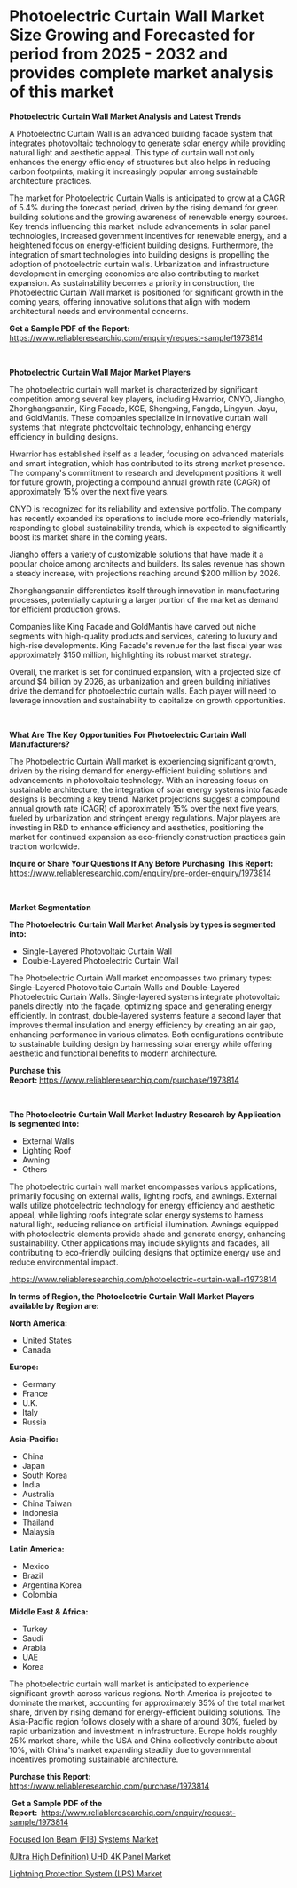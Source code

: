 <p><h1>Photoelectric Curtain Wall Market Size Growing and Forecasted for period from 2025 - 2032 and provides complete market analysis of this market</h1></p><p><strong>Photoelectric Curtain Wall Market Analysis and Latest Trends</strong></p>
<p><p>A Photoelectric Curtain Wall is an advanced building facade system that integrates photovoltaic technology to generate solar energy while providing natural light and aesthetic appeal. This type of curtain wall not only enhances the energy efficiency of structures but also helps in reducing carbon footprints, making it increasingly popular among sustainable architecture practices.</p><p>The market for Photoelectric Curtain Walls is anticipated to grow at a CAGR of 5.4% during the forecast period, driven by the rising demand for green building solutions and the growing awareness of renewable energy sources. Key trends influencing this market include advancements in solar panel technologies, increased government incentives for renewable energy, and a heightened focus on energy-efficient building designs. Furthermore, the integration of smart technologies into building designs is propelling the adoption of photoelectric curtain walls. Urbanization and infrastructure development in emerging economies are also contributing to market expansion. As sustainability becomes a priority in construction, the Photoelectric Curtain Wall market is positioned for significant growth in the coming years, offering innovative solutions that align with modern architectural needs and environmental concerns.</p></p>
<p><strong>Get a Sample PDF of the Report:&nbsp;</strong> <a href="https://www.reliableresearchiq.com/enquiry/request-sample/1973814?utm_campaign=1137&utm_medium=2&utm_source=Github&utm_content=ia&utm_term=13022025&utm_id=photoelectric-curtain-wall">https://www.reliableresearchiq.com/enquiry/request-sample/1973814</a></p>
<p>&nbsp;</p>
<p><strong>Photoelectric Curtain Wall Major Market Players</strong></p>
<p><p>The photoelectric curtain wall market is characterized by significant competition among several key players, including Hwarrior, CNYD, Jiangho, Zhonghangsanxin, King Facade, KGE, Shengxing, Fangda, Lingyun, Jayu, and GoldMantis. These companies specialize in innovative curtain wall systems that integrate photovoltaic technology, enhancing energy efficiency in building designs.</p><p>Hwarrior has established itself as a leader, focusing on advanced materials and smart integration, which has contributed to its strong market presence. The company's commitment to research and development positions it well for future growth, projecting a compound annual growth rate (CAGR) of approximately 15% over the next five years.</p><p>CNYD is recognized for its reliability and extensive portfolio. The company has recently expanded its operations to include more eco-friendly materials, responding to global sustainability trends, which is expected to significantly boost its market share in the coming years.</p><p>Jiangho offers a variety of customizable solutions that have made it a popular choice among architects and builders. Its sales revenue has shown a steady increase, with projections reaching around $200 million by 2026. </p><p>Zhonghangsanxin differentiates itself through innovation in manufacturing processes, potentially capturing a larger portion of the market as demand for efficient production grows.</p><p>Companies like King Facade and GoldMantis have carved out niche segments with high-quality products and services, catering to luxury and high-rise developments. King Facade's revenue for the last fiscal year was approximately $150 million, highlighting its robust market strategy.</p><p>Overall, the market is set for continued expansion, with a projected size of around $4 billion by 2026, as urbanization and green building initiatives drive the demand for photoelectric curtain walls. Each player will need to leverage innovation and sustainability to capitalize on growth opportunities.</p></p>
<p>&nbsp;</p>
<p><strong>What Are The Key Opportunities For Photoelectric Curtain Wall Manufacturers?</strong></p>
<p><p>The Photoelectric Curtain Wall market is experiencing significant growth, driven by the rising demand for energy-efficient building solutions and advancements in photovoltaic technology. With an increasing focus on sustainable architecture, the integration of solar energy systems into facade designs is becoming a key trend. Market projections suggest a compound annual growth rate (CAGR) of approximately 15% over the next five years, fueled by urbanization and stringent energy regulations. Major players are investing in R&D to enhance efficiency and aesthetics, positioning the market for continued expansion as eco-friendly construction practices gain traction worldwide.</p></p>
<p><strong>Inquire or Share Your Questions If Any Before Purchasing This Report:</strong> <a href="https://www.reliableresearchiq.com/enquiry/pre-order-enquiry/1973814?utm_campaign=1137&utm_medium=2&utm_source=Github&utm_content=ia&utm_term=13022025&utm_id=photoelectric-curtain-wall">https://www.reliableresearchiq.com/enquiry/pre-order-enquiry/1973814</a></p>
<p>&nbsp;</p>
<p><strong>Market Segmentation</strong></p>
<p><strong>The Photoelectric Curtain Wall Market Analysis by types is segmented into:</strong></p>
<p><ul><li>Single-Layered Photovoltaic Curtain Wall</li><li>Double-Layered Photoelectric Curtain Wall</li></ul></p>
<p><p>The Photoelectric Curtain Wall market encompasses two primary types: Single-Layered Photovoltaic Curtain Walls and Double-Layered Photoelectric Curtain Walls. Single-layered systems integrate photovoltaic panels directly into the façade, optimizing space and generating energy efficiently. In contrast, double-layered systems feature a second layer that improves thermal insulation and energy efficiency by creating an air gap, enhancing performance in various climates. Both configurations contribute to sustainable building design by harnessing solar energy while offering aesthetic and functional benefits to modern architecture.</p></p>
<p><strong>Purchase this Report:&nbsp;</strong><a href="https://www.reliableresearchiq.com/purchase/1973814?utm_campaign=1137&utm_medium=2&utm_source=Github&utm_content=ia&utm_term=13022025&utm_id=photoelectric-curtain-wall">https://www.reliableresearchiq.com/purchase/1973814</a></p>
<p>&nbsp;</p>
<p><strong>The Photoelectric Curtain Wall Market Industry Research by Application is segmented into:</strong></p>
<p><ul><li>External Walls</li><li>Lighting Roof</li><li>Awning</li><li>Others</li></ul></p>
<p><p>The photoelectric curtain wall market encompasses various applications, primarily focusing on external walls, lighting roofs, and awnings. External walls utilize photoelectric technology for energy efficiency and aesthetic appeal, while lighting roofs integrate solar energy systems to harness natural light, reducing reliance on artificial illumination. Awnings equipped with photoelectric elements provide shade and generate energy, enhancing sustainability. Other applications may include skylights and facades, all contributing to eco-friendly building designs that optimize energy use and reduce environmental impact.</p></p>
<p><a href="https://www.reliableresearchiq.com/photoelectric-curtain-wall-r1973814?utm_campaign=1137&utm_medium=2&utm_source=Github&utm_content=ia&utm_term=13022025&utm_id=photoelectric-curtain-wall">&nbsp;https://www.reliableresearchiq.com/photoelectric-curtain-wall-r1973814</a></p>
<p><strong>In terms of Region, the Photoelectric Curtain Wall Market Players available by Region are:</strong></p>
<p>
    <p> <strong> North America: </strong>
        <ul>
            <li>United States</li>
            <li>Canada</li>
        </ul>
        </p> 
    <p> <strong> Europe: </strong>
        <ul>
            <li>Germany</li>
            <li>France</li>
            <li>U.K.</li>
            <li>Italy</li>
            <li>Russia</li>
        </ul>
        </p> 
    <p> <strong> Asia-Pacific: </strong>
        <ul>
            <li>China</li>
            <li>Japan</li>
            <li>South Korea</li>
            <li>India</li>
            <li>Australia</li>
            <li>China Taiwan</li>
            <li>Indonesia</li>
            <li>Thailand</li>
            <li>Malaysia</li>
        </ul>
        </p> 
    <p> <strong> Latin America: </strong>
        <ul>
            <li>Mexico</li>
            <li>Brazil</li>
            <li>Argentina Korea</li>
            <li>Colombia</li>
        </ul>
        </p> 
    <p> <strong> Middle East & Africa: </strong>
        <ul>
            <li>Turkey</li>
            <li>Saudi</li>
            <li>Arabia</li>
            <li>UAE</li>
            <li>Korea</li>
        </ul>
    </p>
    </p>
<p><p>The photoelectric curtain wall market is anticipated to experience significant growth across various regions. North America is projected to dominate the market, accounting for approximately 35% of the total market share, driven by rising demand for energy-efficient building solutions. The Asia-Pacific region follows closely with a share of around 30%, fueled by rapid urbanization and investment in infrastructure. Europe holds roughly 25% market share, while the USA and China collectively contribute about 10%, with China's market expanding steadily due to governmental incentives promoting sustainable architecture.</p></p>
<p><strong>Purchase this Report: </strong><a href="https://www.reliableresearchiq.com/purchase/1973814?utm_campaign=1137&utm_medium=2&utm_source=Github&utm_content=ia&utm_term=13022025&utm_id=photoelectric-curtain-wall">https://www.reliableresearchiq.com/purchase/1973814</a></p>
<p>&nbsp;<strong>Get a Sample PDF of the Report:&nbsp;&nbsp;</strong><a href="https://www.reliableresearchiq.com/enquiry/request-sample/1973814?utm_campaign=1137&utm_medium=2&utm_source=Github&utm_content=ia&utm_term=13022025&utm_id=photoelectric-curtain-wall">https://www.reliableresearchiq.com/enquiry/request-sample/1973814</a></p>
<p><strong></strong></p>
<p><p><a href="https://github.com/enolvesey/Market-Research-Report-List-1/blob/main/focused-ion-beam-fib-systems-market.md?utm_campaign=1137&utm_medium=2&utm_source=Github&utm_content=ia&utm_term=13022025&utm_id=photoelectric-curtain-wall">Focused Ion Beam (FIB) Systems Market</a></p><p><a href="https://github.com/peggiputra7o/Market-Research-Report-List-1/blob/main/ultra-high-definition-uhd-4k-panel-market.md?utm_campaign=1137&utm_medium=2&utm_source=Github&utm_content=ia&utm_term=13022025&utm_id=photoelectric-curtain-wall">(Ultra High Definition) UHD 4K Panel Market</a></p><p><a href="https://github.com/sevitadwiani/Market-Research-Report-List-1/blob/main/lightning-protection-system-lps-market.md?utm_campaign=1137&utm_medium=2&utm_source=Github&utm_content=ia&utm_term=13022025&utm_id=photoelectric-curtain-wall">Lightning Protection System (LPS) Market</a></p></p>
